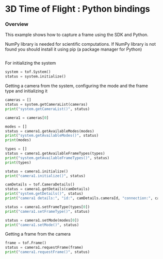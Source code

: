 # 3D Time of Flight : Python bindings

### Overview
This example shows how to capture a frame using the SDK and Python.

NumPy library is needed for scientific computations. 
If NumPy library is not found you should install it using pip (a package manager for Python)
``` pip install numpy
```

For initializing the system
```python
system = tof.System()
status = system.initialize()
```

Getting a camera from the system, configuring the mode and the frame type and initializing it
```python
cameras = []
status = system.getCameraList(cameras)
print("system.getCameraList()", status)

camera1 = cameras[0]

modes = []
status = camera1.getAvailableModes(modes)
print("system.getAvailableModes()", status)
print(modes)

types = []
status = camera1.getAvailableFrameTypes(types)
print("system.getAvailableFrameTypes()", status)
print(types)

status = camera1.initialize()
print("camera1.initialize()", status)

camDetails = tof.CameraDetails()
status = camera1.getDetails(camDetails)
print("system.getDetails()", status)
print("camera1 details:", "id:", camDetails.cameraId, "connection:", camDetails.connection)

status = camera1.setFrameType(types[0])
print("camera1.setFrameType()", status)

status = camera1.setMode(modes[0])
print("camera1.setMode()", status)
```

Getting a frame from the camera
```python
frame = tof.Frame()
status = camera1.requestFrame(frame)
print("camera1.requestFrame()", status)
```

